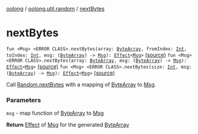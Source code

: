 [oolong](../index.md) / [oolong.util.random](index.md) / [nextBytes](./next-bytes.md)

# nextBytes

`fun <Msg> <ERROR CLASS>.nextBytes(array: `[`ByteArray`](https://kotlinlang.org/api/latest/jvm/stdlib/kotlin/-byte-array/index.html)`, fromIndex: `[`Int`](https://kotlinlang.org/api/latest/jvm/stdlib/kotlin/-int/index.html)`, toIndex: `[`Int`](https://kotlinlang.org/api/latest/jvm/stdlib/kotlin/-int/index.html)`, msg: (`[`ByteArray`](https://kotlinlang.org/api/latest/jvm/stdlib/kotlin/-byte-array/index.html)`) -> `[`Msg`](next-bytes.md#Msg)`): `[`Effect`](../oolong/-effect.md)`<`[`Msg`](next-bytes.md#Msg)`>` [(source)](https://github.com/oolong-kt/oolong/tree/master/oolong/src/commonMain/kotlin/oolong/util/random/util.kt#L35)
`fun <Msg> <ERROR CLASS>.nextBytes(array: `[`ByteArray`](https://kotlinlang.org/api/latest/jvm/stdlib/kotlin/-byte-array/index.html)`, msg: (`[`ByteArray`](https://kotlinlang.org/api/latest/jvm/stdlib/kotlin/-byte-array/index.html)`) -> `[`Msg`](next-bytes.md#Msg)`): `[`Effect`](../oolong/-effect.md)`<`[`Msg`](next-bytes.md#Msg)`>` [(source)](https://github.com/oolong-kt/oolong/tree/master/oolong/src/commonMain/kotlin/oolong/util/random/util.kt#L49)
`fun <Msg> <ERROR CLASS>.nextBytes(size: `[`Int`](https://kotlinlang.org/api/latest/jvm/stdlib/kotlin/-int/index.html)`, msg: (`[`ByteArray`](https://kotlinlang.org/api/latest/jvm/stdlib/kotlin/-byte-array/index.html)`) -> `[`Msg`](next-bytes.md#Msg)`): `[`Effect`](../oolong/-effect.md)`<`[`Msg`](next-bytes.md#Msg)`>` [(source)](https://github.com/oolong-kt/oolong/tree/master/oolong/src/commonMain/kotlin/oolong/util/random/util.kt#L58)

Call [Random.nextBytes](#) with a mapping of [ByteArray](https://kotlinlang.org/api/latest/jvm/stdlib/kotlin/-byte-array/index.html) to [Msg](next-bytes.md#Msg).

### Parameters

`msg` - map function of [ByteArray](https://kotlinlang.org/api/latest/jvm/stdlib/kotlin/-byte-array/index.html) to [Msg](next-bytes.md#Msg)

**Return**
[Effect](../oolong/-effect.md) of [Msg](next-bytes.md#Msg) for the generated [ByteArray](https://kotlinlang.org/api/latest/jvm/stdlib/kotlin/-byte-array/index.html)


